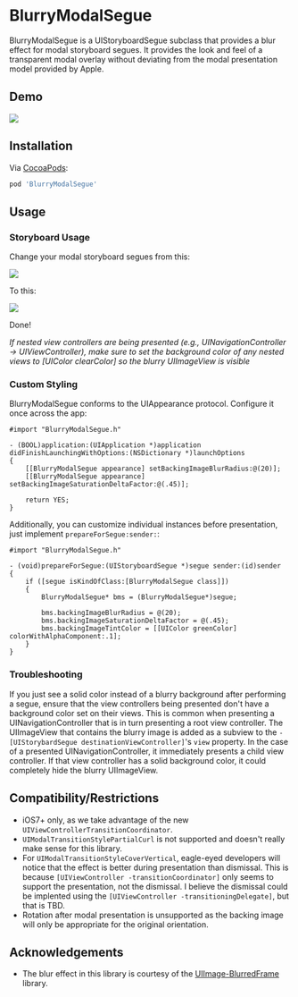 # BlurryModalSegue

BlurryModalSegue is a UIStoryboardSegue subclass that provides a blur effect for modal storyboard segues.  It provides the look and feel of a transparent modal overlay without deviating from the modal presentation model provided by Apple.

## Demo
![](assets/blurry_modal.gif)

## Installation
Via [CocoaPods](http://cocoapods.org):
```ruby
pod 'BlurryModalSegue'
```

## Usage

### Storyboard Usage

Change your modal storyboard segues from this:

![](assets/modal_storyboard.png)

To this:

![](assets/blurry_modal_storyboard.png)

Done!

_If nested view controllers are being presented (e.g., UINavigationController -> UIViewController), make sure to set the background color of any nested views to [UIColor clearColor] so the blurry UIImageView is visible_
### Custom Styling

BlurryModalSegue conforms to the UIAppearance protocol.  Configure it once across the app:

```objc
#import "BlurryModalSegue.h"

- (BOOL)application:(UIApplication *)application didFinishLaunchingWithOptions:(NSDictionary *)launchOptions
{
    [[BlurryModalSegue appearance] setBackingImageBlurRadius:@(20)];
    [[BlurryModalSegue appearance] setBackingImageSaturationDeltaFactor:@(.45)];
    
    return YES;
}
```

Additionally, you can customize individual instances before presentation, just implement ```prepareForSegue:sender:```:
```objc
#import "BlurryModalSegue.h"

- (void)prepareForSegue:(UIStoryboardSegue *)segue sender:(id)sender
{
    if ([segue isKindOfClass:[BlurryModalSegue class]])
    {
        BlurryModalSegue* bms = (BlurryModalSegue*)segue;
        
        bms.backingImageBlurRadius = @(20);
        bms.backingImageSaturationDeltaFactor = @(.45);
        bms.backingImageTintColor = [[UIColor greenColor] colorWithAlphaComponent:.1];
    }
}

```

### Troubleshooting
If you just see a solid color instead of a blurry background after performing a segue, ensure that the view controllers being presented don't have a background color set on their views.  This is common when presenting a UINavigationController that is in turn presenting a root view controller.  The UIImageView that contains the blurry image is added as a subview to the `-[UIStorybardSegue destinationViewController]`'s `view` property.  In the case of a presented UINavigationController, it immediately presents a child view controller.  If that view controller has a solid background color, it could completely hide the blurry UIImageView.

## Compatibility/Restrictions
* iOS7+ only, as we take advantage of the new ```UIViewControllerTransitionCoordinator```.
* ```UIModalTransitionStylePartialCurl``` is not supported and doesn't really make sense for this library.
* For ```UIModalTransitionStyleCoverVertical```, eagle-eyed developers will notice that the effect is better during presentation than dismissal.  This is because ```[UIViewController -transitionCoordinator]``` only seems to support the presentation, not the dismissal.  I believe the dismissal could be implented using the ```[UIViewController -transitioningDelegate]```, but that is TBD.
* Rotation after modal presentation is unsupported as the backing image will only be appropriate for the original orientation.

## Acknowledgements
* The blur effect in this library is courtesy of the [UIImage-BlurredFrame](https://github.com/Adrian2112/UIImage-BlurredFrame) library.
